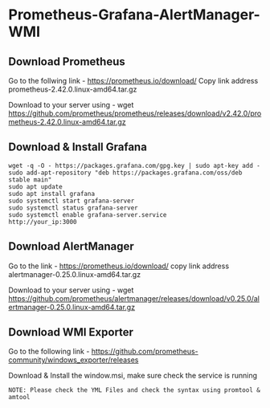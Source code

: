 # Prometheus-Grafana-AlertManager-WMI
## Download Prometheus
Go to the follwing link - https://prometheus.io/download/
Copy link address prometheus-2.42.0.linux-amd64.tar.gz

Download to your server using - wget https://github.com/prometheus/prometheus/releases/download/v2.42.0/prometheus-2.42.0.linux-amd64.tar.gz

## Download & Install Grafana

```
wget -q -O - https://packages.grafana.com/gpg.key | sudo apt-key add -
sudo add-apt-repository "deb https://packages.grafana.com/oss/deb stable main"
sudo apt update
sudo apt install grafana
sudo systemctl start grafana-server
sudo systemctl status grafana-server
sudo systemctl enable grafana-server.service
http://your_ip:3000

```
## Download AlertManager
Go to the link - https://prometheus.io/download/
copy link address alertmanager-0.25.0.linux-amd64.tar.gz

Download to your server using - wget https://github.com/prometheus/alertmanager/releases/download/v0.25.0/alertmanager-0.25.0.linux-amd64.tar.gz

## Download WMI Exporter
Go to the following link - https://github.com/prometheus-community/windows_exporter/releases

Download & Install the window.msi, make sure check the service is running 

```
NOTE: Please check the YML Files and check the syntax using promtool & amtool

```
